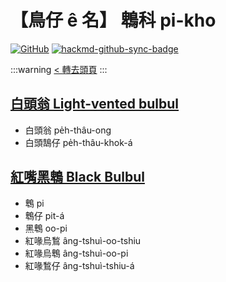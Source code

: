 # 【鳥仔 ê 名】 鵯科 pi-kho

[![GitHub](https://img.shields.io/badge/GitHub-black?logo=github)](https://github.com/siansiansu/tsiau-a-e-mia)
[![hackmd-github-sync-badge](https://hackmd.io/UwXUrDhcTCOiFy7uu5mTIg/badge)](https://hackmd.io/UwXUrDhcTCOiFy7uu5mTIg)

:::warning
[< 轉去頭頁](https://hackmd.io/@siansiansu/Hy4VzNvha)
:::

## [白頭翁 Light-vented bulbul](https://www.instagram.com/p/CdCgebyvUB2/)

- 白頭翁 pe̍h-thâu-ong
- 白頭鵠仔 pe̍h-thâu-khok-á

## [紅嘴黑鵯 Black Bulbul](https://ebird.org/species/blabul1)

- 鵯 pi
- 鵯仔 pit-á
- 黑鵯 oo-pi
- 紅喙烏鶖 âng-tshuì-oo-tshiu
- 紅喙烏鵯 âng-tshuì-oo-pi
- 紅喙鶖仔 âng-tshuì-tshiu-á
